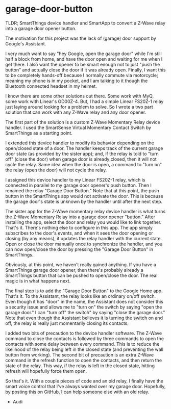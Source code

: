 # garage-door-button
TLDR; SmartThings device handler and SmartApp to convert a Z-Wave relay into a garage door opener button.

The motivation for this project was the lack of (garage) door support by Google's Assistant.

I very much want to say "hey Google, open the garage door" while I'm still half a block from home, and have the door open and waiting for me when I get there. I also want the opener to be smart enough not to just "push the button" and actually close the door if it was already open. Finally, I want this to be completely hands-off because I normally commute via motorcycle; meaning my phone is in my pocket, and I am talking to it though the Bluetooth connected headset in my helmet.

I know there are some other solutions out there. Some work with MyQ, some work with Linear's GD00Z-4. But, I had a simple Linear FS20Z-1 relay just laying around looking for a problem to solve. So I wrote a two part solution that can work with any Z-Wave relay and any door opener.

The first part of the solution is a custom Z-Wave Momentary Relay device handler. I used the SmartSense Virtual Momentary Contact Switch by SmartThings as a starting point.

I extended this device handler to modify its behavior depending on the open/closed state of a door. The handler keeps track of the current garage door state (as provided by the sister app); and, if the relay is told to "turn off" (close the door) when garage door is already closed, then it will not cycle the relay. Same idea when the door is open, a command to "turn on" the relay (open the door) will not cycle the relay.

I assigned this device handler to my Linear FS20Z-1 relay, which is connected in parallel to my garage door opener's push button. Then I renamed the relay "Garage Door Button." Note that at this point, the push button in the SmartThings app would not activate the door. This is because the garage door's state is unknown by the handler until after the next step.

The sister app for the Z-Wave momentary relay device handler is what turns the Z-Wave Momentary Relay into a garage door opener "button." After installing the app, select the door and relay you would like to link together. That's it. There's nothing else to configure in this app. The app simply subscribes to the door's events, and when it sees the door opening or closing (by any means), it updates the relay handler with the current state. Open or close the door manually once to synchronize the handler, and you can now open/close the door by pressing the "Garage Door Button" in SmartThings.

Obviously, at this point, we haven't really gained anything. If you have a SmartThings garage door opener, then there's probably already a SmartThings button that can be pushed to open/close the door. The real magic is in what happens next.

The final step is to add the "Garage Door Button" to the Google Home app. That's it. To the Assistant, the relay looks like an ordinary on/off switch. Even though it has "door" in the name, the Assistant does not consider this a security issue and allows me to "turn on" the switch by saying "open the garage door." I can "turn off" the switch" by saying "close the garage door." Note that even though the Assistant believes it is turning the switch on and off, the relay is really just momentarily closing its contacts.

I added two bits of precaution to the device handler software. The Z-Wave command to close the contacts is followed by three commands to open the contacts with some delay between every command. This is to reduce the likelihood of the relay being left in the closed state (and preventing the wall button from working). The second bit of precaution is an extra Z-Wave command in the refresh function to open the contacts, and then return the state of the relay. This way, if the relay is left in the closed state, hitting refresh will hopefully force them open.

So that's it. With a couple pieces of code and an old relay, I finally have the smart voice control that I've always wanted over my garage door. Hopefully, by posting this on GitHub, I can help someone else with an old relay.

- Audi
